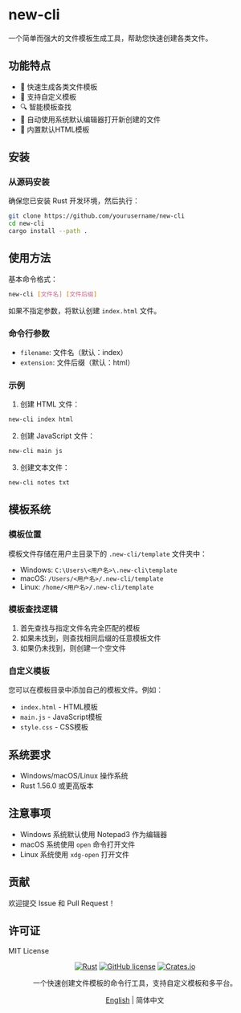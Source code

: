 # new-cli

一个简单而强大的文件模板生成工具，帮助您快速创建各类文件。

## 功能特点

- 🚀 快速生成各类文件模板
- 📝 支持自定义模板
- 🔍 智能模板查找
- 📂 自动使用系统默认编辑器打开新创建的文件
- 🎨 内置默认HTML模板

## 安装

### 从源码安装

确保您已安装 Rust 开发环境，然后执行：

```bash
git clone https://github.com/yourusername/new-cli
cd new-cli
cargo install --path .
```

## 使用方法

基本命令格式：

```bash
new-cli [文件名] [文件后缀]
```

如果不指定参数，将默认创建 `index.html` 文件。

### 命令行参数

- `filename`: 文件名（默认：index）
- `extension`: 文件后缀（默认：html）

### 示例

1. 创建 HTML 文件：
```bash
new-cli index html
```

2. 创建 JavaScript 文件：
```bash
new-cli main js
```

3. 创建文本文件：
```bash
new-cli notes txt
```

## 模板系统

### 模板位置
模板文件存储在用户主目录下的 `.new-cli/template` 文件夹中：
- Windows: `C:\Users\<用户名>\.new-cli\template`
- macOS: `/Users/<用户名>/.new-cli/template`
- Linux: `/home/<用户名>/.new-cli/template`

### 模板查找逻辑

1. 首先查找与指定文件名完全匹配的模板
2. 如果未找到，则查找相同后缀的任意模板文件
3. 如果仍未找到，则创建一个空文件

### 自定义模板

您可以在模板目录中添加自己的模板文件。例如：
- `index.html` - HTML模板
- `main.js` - JavaScript模板
- `style.css` - CSS模板

## 系统要求

- Windows/macOS/Linux 操作系统
- Rust 1.56.0 或更高版本

## 注意事项

- Windows 系统默认使用 Notepad3 作为编辑器
- macOS 系统使用 `open` 命令打开文件
- Linux 系统使用 `xdg-open` 打开文件

## 贡献

欢迎提交 Issue 和 Pull Request！

## 许可证

MIT License

<div align="center">

[![Rust](https://img.shields.io/badge/rust-stable-brightgreen.svg)](https://www.rust-lang.org/)
[![GitHub license](https://img.shields.io/github/license/your-username/new-cli)](https://github.com/your-username/new-cli/blob/main/LICENSE)
[![Crates.io](https://img.shields.io/crates/v/new-cli.svg)](https://crates.io/crates/new-cli)

一个快速创建文件模板的命令行工具，支持自定义模板和多平台。

[English](./README_EN.md) | 简体中文

